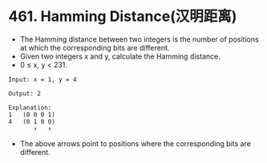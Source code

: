 # 461. Hamming Distance(汉明距离)
* The Hamming distance between two integers is the number of positions at which the corresponding bits are different.
* Given two integers x and y, calculate the Hamming distance.
* 0 ≤ x, y < 231.
```text
Input: x = 1, y = 4

Output: 2

Explanation:
1   (0 0 0 1)
4   (0 1 0 0)
       ↑   ↑
```
* The above arrows point to positions where the corresponding bits are different.